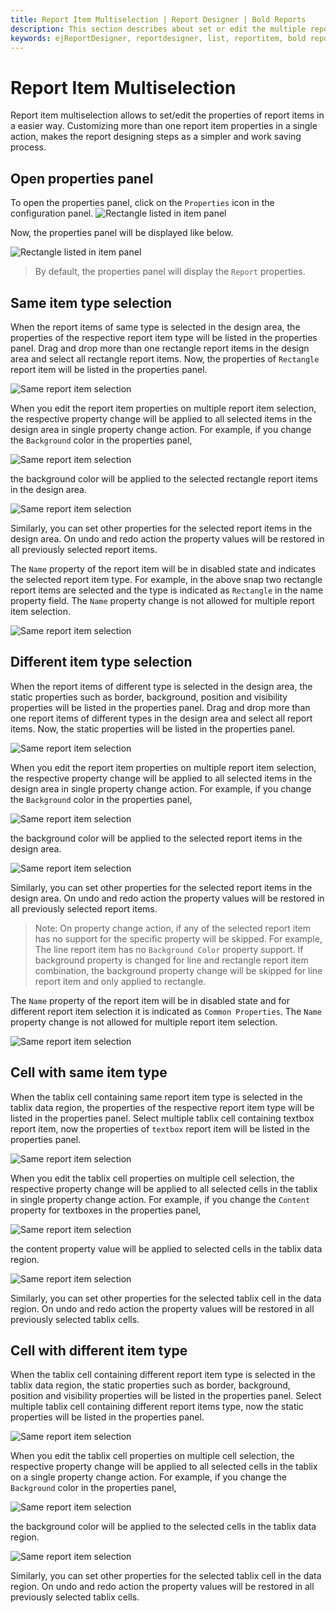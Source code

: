 ```yaml
---
title: Report Item Multiselection | Report Designer | Bold Reports
description: This section describes about set or edit the multiple report item properties in a single action to enhance the report design in Bold Report Designer
keywords: ejReportDesigner, reportdesigner, list, reportitem, bold reports, documentation, help, ej, user guide, demo, samples, bold reports, bold reporting, nested data regions, tablix
---
```


# Report Item Multiselection

Report item multiselection allows to set/edit the properties of report items in a easier way. Customizing more than one report item properties in a single action, makes the report designing steps as a simpler and work saving process.

## Open properties panel

To open the properties panel, click on the `Properties` icon in the configuration panel.
![Rectangle listed in item panel](/static/assets/on-premise/images/report-designer/report-items/properties-panel/properties-icon.png)

Now, the properties panel will be displayed like below.

![Rectangle listed in item panel](/static/assets/on-premise/images/report-designer/report-items/properties-panel/initial-properties-view.png)

> By default, the properties panel will display the `Report` properties.

## Same item type selection

When the report items of same type is selected in the design area, the properties of the respective report item type will be listed in the properties panel. Drag and drop more than one rectangle report items in the design area and select all rectangle report items. Now, the properties of `Rectangle` report item will be listed in the properties panel.

![Same report item selection](/static/assets/on-premise/images/report-designer/report-items/report-item-multi-selection/same-report-item-selection.png)

When you edit the report item properties on multiple report item selection, the respective property change will be applied to all selected items in the design area in single property change action. For example, if you change the `Background` color in the properties panel,

![Same report item selection](/static/assets/on-premise/images/report-designer/report-items/report-item-multi-selection/set-property-same-report-item-selection.png)

the background color will be applied to the selected rectangle report items in the design area.

![Same report item selection](/static/assets/on-premise/images/report-designer/report-items/report-item-multi-selection/background-property-output.png)

Similarly, you can set other properties for the selected report items in the design area. On undo and redo action the property values will be restored in all previously selected report items.

The `Name` property of the report item will be in disabled state and indicates the selected report item type. For example, in the above snap two rectangle report items are selected and the type is indicated as `Rectangle` in the name property field. The `Name` property change is not allowed for multiple report item selection.

![Same report item selection](/static/assets/on-premise/images/report-designer/report-items/report-item-multi-selection/name-property-for-same-type-selection.png)

## Different item type selection

When the report items of different type is selected in the design area, the static properties such as border, background, position and visibility properties will be listed in the properties panel. Drag and drop more than one report items of different types in the design area and select all report items. Now, the static properties will be listed in the properties panel.

![Same report item selection](/static/assets/on-premise/images/report-designer/report-items/report-item-multi-selection/different-report-item-selection.png)

When you edit the report item properties on multiple report item selection, the respective property change will be applied to all selected items in the design area in single property change action. For example, if you change the `Background` color in the properties panel,

![Same report item selection](/static/assets/on-premise/images/report-designer/report-items/report-item-multi-selection/set-property-different-report-item-selection.png)

the background color will be applied to the selected report items in the design area.

![Same report item selection](/static/assets/on-premise/images/report-designer/report-items/report-item-multi-selection/background-property-different-item-selection.png)

Similarly, you can set other properties for the selected report items in the design area. On undo and redo action the property values will be restored in all previously selected report items.

> Note: On property change action, if any of the selected report item has no support for the specific property will be skipped. For example, The line report item has no `Background Color` property support. If  background property is changed for line and rectangle report item combination, the background property change will be skipped for line report item and only applied to rectangle.

The `Name` property of the report item will be in disabled state and for different report item selection it is indicated as `Common Properties`. The `Name` property change is not allowed for multiple report item selection.

![Same report item selection](/static/assets/on-premise/images/report-designer/report-items/report-item-multi-selection/name-property-for-different-type-selection.png)

## Cell with same item type

When the tablix cell containing same report item type is selected in the tablix data region, the properties of the respective report item type will be listed in the properties panel. Select multiple tablix cell containing textbox report item, now the properties of `textbox` report item will be listed in the properties panel.

![Same report item selection](/static/assets/on-premise/images/report-designer/report-items/report-item-multi-selection/select-tablix-cell-with-same-report-item.png)

When you edit the tablix cell properties on multiple cell selection, the respective property change will be applied to all selected cells in the tablix in single property change action. For example, if you change the `Content` property for textboxes in the properties panel,

![Same report item selection](/static/assets/on-premise/images/report-designer/report-items/report-item-multi-selection/set-tablix-cell-property-for-same-report-item-type.png)

the content property value will be applied to selected cells in the tablix data region.

![Same report item selection](/static/assets/on-premise/images/report-designer/report-items/report-item-multi-selection/set-content-for-textbox.png)

Similarly, you can set other properties for the selected tablix cell in the data region. On undo and redo action the property values will be restored in all previously selected tablix cells.

## Cell with different item type

When the tablix cell containing different report item type is selected in the tablix data region, the static properties such as border, background, position and visibility properties will be listed in the properties panel. Select multiple tablix cell containing different report items type, now the static properties will be listed in the properties panel.

![Same report item selection](/static/assets/on-premise/images/report-designer/report-items/report-item-multi-selection/select-tablix-cell-with-different-report-item.png)

When you edit the tablix cell properties on multiple cell selection, the respective property change will be applied to all selected cells in the tablix on a single property change action. For example, if you change the `Background` color in the properties panel,

![Same report item selection](/static/assets/on-premise/images/report-designer/report-items/report-item-multi-selection/set-property-different-cell-selection.png)

the background color will be applied to the selected cells in the tablix data region.

![Same report item selection](/static/assets/on-premise/images/report-designer/report-items/report-item-multi-selection/set-property-tablix-cell-ouput.png)

Similarly, you can set other properties for the selected tablix cell in the data region. On undo and redo action the property values will be restored in all previously selected tablix cells.